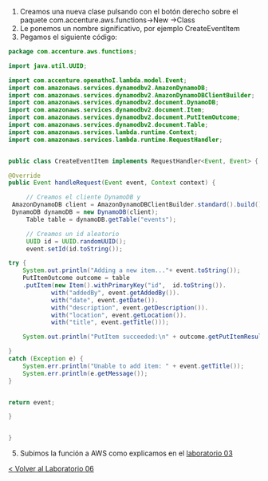 
1. Creamos una nueva clase pulsando con el botón derecho sobre el paquete com.accenture.aws.functions->New ->Class
2. Le ponemos un nombre significativo, por ejemplo CreateEventItem
3. Pegamos el siguiente código:

	 
```java
package com.accenture.aws.functions;

import java.util.UUID;

import com.accenture.openathoI.lambda.model.Event;
import com.amazonaws.services.dynamodbv2.AmazonDynamoDB;
import com.amazonaws.services.dynamodbv2.AmazonDynamoDBClientBuilder;
import com.amazonaws.services.dynamodbv2.document.DynamoDB;
import com.amazonaws.services.dynamodbv2.document.Item;
import com.amazonaws.services.dynamodbv2.document.PutItemOutcome;
import com.amazonaws.services.dynamodbv2.document.Table;
import com.amazonaws.services.lambda.runtime.Context;
import com.amazonaws.services.lambda.runtime.RequestHandler;


public class CreateEventItem implements RequestHandler<Event, Event> {

@Override
public Event handleRequest(Event event, Context context) {

	 // Creamos el cliente DynamoDB y
 AmazonDynamoDB client = AmazonDynamoDBClientBuilder.standard().build();
 DynamoDB dynamoDB = new DynamoDB(client);
     Table table = dynamoDB.getTable("events");

     // Creamos un id aleatorio
     UUID id = UUID.randomUUID();
     event.setId(id.toString());

try {
    System.out.println("Adding a new item..."+ event.toString());
    PutItemOutcome outcome = table
	.putItem(new Item().withPrimaryKey("id",  id.toString()).
			with("addedBy", event.getAddedBy()).
			with("date", event.getDate()).
			with("description", event.getDescription()).
			with("location", event.getLocation()).
			with("title", event.getTitle()));

    System.out.println("PutItem succeeded:\n" + outcome.getPutItemResult());

}
catch (Exception e) {
    System.err.println("Unable to add item: " + event.getTitle());
    System.err.println(e.getMessage());
}


return event;

}


}
```


5. Subimos la función a AWS como explicamos en el [laboratorio 03](../EventsList#subir-la-funci%C3%B3n-a-aws)

[< Volver al Laboratorio 06 ](../../lab-06#crear-endpoint)
